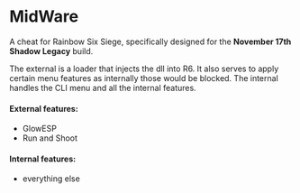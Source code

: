 # MidWare

A cheat for Rainbow Six Siege, specifically designed for the **November 17th Shadow Legacy** build.

The external is a loader that injects the dll into R6. It also serves to apply certain menu features as internally those would be blocked.
The internal handles the CLI menu and all the internal features.

#### External features:
- GlowESP
- Run and Shoot

#### Internal features:
- everything else
